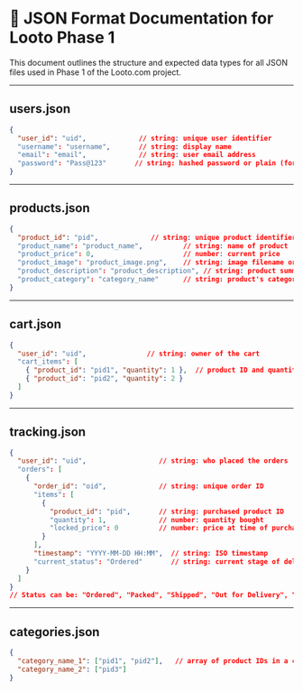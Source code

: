 # 📄 JSON Format Documentation for Looto Phase 1

This document outlines the structure and expected data types for all JSON files used in Phase 1 of the Looto.com project.

---

## users.json

```json
{
  "user_id": "uid",             // string: unique user identifier
  "username": "username",       // string: display name
  "email": "email",             // string: user email address
  "password": "Pass@123"       // string: hashed password or plain (for demo)
}
```

---

## products.json

```json
{
  "product_id": "pid",             // string: unique product identifier
  "product_name": "product_name",          // string: name of product
  "product_price": 0,                      // number: current price
  "product_image": "product_image.png",    // string: image filename or URL
  "product_description": "product_description", // string: product summary
  "product_category": "category_name"      // string: product's category
}
```

---

## cart.json

```json
{
  "user_id": "uid",               // string: owner of the cart
  "cart_items": [
    { "product_id": "pid1", "quantity": 1 },  // product ID and quantity
    { "product_id": "pid2", "quantity": 2 }
  ]
}
```

---

## tracking.json

```json
{
  "user_id": "uid",                  // string: who placed the orders
  "orders": [
    {
      "order_id": "oid",             // string: unique order ID
      "items": [
        {
          "product_id": "pid",       // string: purchased product ID
          "quantity": 1,             // number: quantity bought
          "locked_price": 0          // number: price at time of purchase
        }
      ],
      "timestamp": "YYYY-MM-DD HH:MM",  // string: ISO timestamp
      "current_status": "Ordered"       // string: current stage of delivery
    }
  ]
}
// Status can be: "Ordered", "Packed", "Shipped", "Out for Delivery", "Delivered", "Cancelled"
```

---

## categories.json

```json
{
  "category_name_1": ["pid1", "pid2"],   // array of product IDs in a category
  "category_name_2": ["pid3"]
}
```
